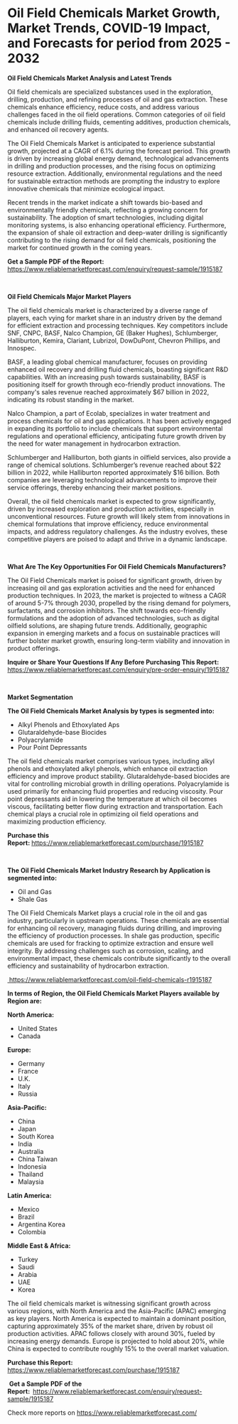 <p><h1>Oil Field Chemicals Market Growth, Market Trends, COVID-19 Impact, and Forecasts for period from 2025 - 2032</h1></p><p><strong>Oil Field Chemicals Market Analysis and Latest Trends</strong></p>
<p><p>Oil field chemicals are specialized substances used in the exploration, drilling, production, and refining processes of oil and gas extraction. These chemicals enhance efficiency, reduce costs, and address various challenges faced in the oil field operations. Common categories of oil field chemicals include drilling fluids, cementing additives, production chemicals, and enhanced oil recovery agents.</p><p>The Oil Field Chemicals Market is anticipated to experience substantial growth, projected at a CAGR of 6.1% during the forecast period. This growth is driven by increasing global energy demand, technological advancements in drilling and production processes, and the rising focus on optimizing resource extraction. Additionally, environmental regulations and the need for sustainable extraction methods are prompting the industry to explore innovative chemicals that minimize ecological impact.</p><p>Recent trends in the market indicate a shift towards bio-based and environmentally friendly chemicals, reflecting a growing concern for sustainability. The adoption of smart technologies, including digital monitoring systems, is also enhancing operational efficiency. Furthermore, the expansion of shale oil extraction and deep-water drilling is significantly contributing to the rising demand for oil field chemicals, positioning the market for continued growth in the coming years.</p></p>
<p><strong>Get a Sample PDF of the Report:&nbsp;</strong> <a href="https://www.reliablemarketforecast.com/enquiry/request-sample/1915187?utm_campaign=2778&utm_medium=2&utm_source=Github&utm_content=ia&utm_term=01042025&utm_id=oil-field-chemicals">https://www.reliablemarketforecast.com/enquiry/request-sample/1915187</a></p>
<p>&nbsp;</p>
<p><strong>Oil Field Chemicals Major Market Players</strong></p>
<p><p>The oil field chemicals market is characterized by a diverse range of players, each vying for market share in an industry driven by the demand for efficient extraction and processing techniques. Key competitors include SNF, CNPC, BASF, Nalco Champion, GE (Baker Hughes), Schlumberger, Halliburton, Kemira, Clariant, Lubrizol, DowDuPont, Chevron Phillips, and Innospec.</p><p>BASF, a leading global chemical manufacturer, focuses on providing enhanced oil recovery and drilling fluid chemicals, boasting significant R&D capabilities. With an increasing push towards sustainability, BASF is positioning itself for growth through eco-friendly product innovations. The company's sales revenue reached approximately $67 billion in 2022, indicating its robust standing in the market.</p><p>Nalco Champion, a part of Ecolab, specializes in water treatment and process chemicals for oil and gas applications. It has been actively engaged in expanding its portfolio to include chemicals that support environmental regulations and operational efficiency, anticipating future growth driven by the need for water management in hydrocarbon extraction.</p><p>Schlumberger and Halliburton, both giants in oilfield services, also provide a range of chemical solutions. Schlumberger’s revenue reached about $22 billion in 2022, while Halliburton reported approximately $16 billion. Both companies are leveraging technological advancements to improve their service offerings, thereby enhancing their market positions.</p><p>Overall, the oil field chemicals market is expected to grow significantly, driven by increased exploration and production activities, especially in unconventional resources. Future growth will likely stem from innovations in chemical formulations that improve efficiency, reduce environmental impacts, and address regulatory challenges. As the industry evolves, these competitive players are poised to adapt and thrive in a dynamic landscape.</p></p>
<p>&nbsp;</p>
<p><strong>What Are The Key Opportunities For Oil Field Chemicals Manufacturers?</strong></p>
<p><p>The Oil Field Chemicals market is poised for significant growth, driven by increasing oil and gas exploration activities and the need for enhanced production techniques. In 2023, the market is projected to witness a CAGR of around 5-7% through 2030, propelled by the rising demand for polymers, surfactants, and corrosion inhibitors. The shift towards eco-friendly formulations and the adoption of advanced technologies, such as digital oilfield solutions, are shaping future trends. Additionally, geographic expansion in emerging markets and a focus on sustainable practices will further bolster market growth, ensuring long-term viability and innovation in product offerings.</p></p>
<p><strong>Inquire or Share Your Questions If Any Before Purchasing This Report:</strong> <a href="https://www.reliablemarketforecast.com/enquiry/pre-order-enquiry/1915187?utm_campaign=2778&utm_medium=2&utm_source=Github&utm_content=ia&utm_term=01042025&utm_id=oil-field-chemicals">https://www.reliablemarketforecast.com/enquiry/pre-order-enquiry/1915187</a></p>
<p>&nbsp;</p>
<p><strong>Market Segmentation</strong></p>
<p><strong>The Oil Field Chemicals Market Analysis by types is segmented into:</strong></p>
<p><ul><li>Alkyl Phenols and Ethoxylated Aps</li><li>Glutaraldehyde-base Biocides</li><li>Polyacrylamide</li><li>Pour Point Depressants</li></ul></p>
<p><p>The oil field chemicals market comprises various types, including alkyl phenols and ethoxylated alkyl phenols, which enhance oil extraction efficiency and improve product stability. Glutaraldehyde-based biocides are vital for controlling microbial growth in drilling operations. Polyacrylamide is used primarily for enhancing fluid properties and reducing viscosity. Pour point depressants aid in lowering the temperature at which oil becomes viscous, facilitating better flow during extraction and transportation. Each chemical plays a crucial role in optimizing oil field operations and maximizing production efficiency.</p></p>
<p><strong>Purchase this Report:&nbsp;</strong><a href="https://www.reliablemarketforecast.com/purchase/1915187?utm_campaign=2778&utm_medium=2&utm_source=Github&utm_content=ia&utm_term=01042025&utm_id=oil-field-chemicals">https://www.reliablemarketforecast.com/purchase/1915187</a></p>
<p>&nbsp;</p>
<p><strong>The Oil Field Chemicals Market Industry Research by Application is segmented into:</strong></p>
<p><ul><li>Oil and Gas</li><li>Shale Gas</li></ul></p>
<p><p>The Oil Field Chemicals Market plays a crucial role in the oil and gas industry, particularly in upstream operations. These chemicals are essential for enhancing oil recovery, managing fluids during drilling, and improving the efficiency of production processes. In shale gas production, specific chemicals are used for fracking to optimize extraction and ensure well integrity. By addressing challenges such as corrosion, scaling, and environmental impact, these chemicals contribute significantly to the overall efficiency and sustainability of hydrocarbon extraction.</p></p>
<p><a href="https://www.reliablemarketforecast.com/oil-field-chemicals-r1915187?utm_campaign=2778&utm_medium=2&utm_source=Github&utm_content=ia&utm_term=01042025&utm_id=oil-field-chemicals">&nbsp;https://www.reliablemarketforecast.com/oil-field-chemicals-r1915187</a></p>
<p><strong>In terms of Region, the Oil Field Chemicals Market Players available by Region are:</strong></p>
<p>
    <p> <strong> North America: </strong>
        <ul>
            <li>United States</li>
            <li>Canada</li>
        </ul>
        </p> 
    <p> <strong> Europe: </strong>
        <ul>
            <li>Germany</li>
            <li>France</li>
            <li>U.K.</li>
            <li>Italy</li>
            <li>Russia</li>
        </ul>
        </p> 
    <p> <strong> Asia-Pacific: </strong>
        <ul>
            <li>China</li>
            <li>Japan</li>
            <li>South Korea</li>
            <li>India</li>
            <li>Australia</li>
            <li>China Taiwan</li>
            <li>Indonesia</li>
            <li>Thailand</li>
            <li>Malaysia</li>
        </ul>
        </p> 
    <p> <strong> Latin America: </strong>
        <ul>
            <li>Mexico</li>
            <li>Brazil</li>
            <li>Argentina Korea</li>
            <li>Colombia</li>
        </ul>
        </p> 
    <p> <strong> Middle East & Africa: </strong>
        <ul>
            <li>Turkey</li>
            <li>Saudi</li>
            <li>Arabia</li>
            <li>UAE</li>
            <li>Korea</li>
        </ul>
    </p>
    </p>
<p><p>The oil field chemicals market is witnessing significant growth across various regions, with North America and the Asia-Pacific (APAC) emerging as key players. North America is expected to maintain a dominant position, capturing approximately 35% of the market share, driven by robust oil production activities. APAC follows closely with around 30%, fueled by increasing energy demands. Europe is projected to hold about 20%, while China is expected to contribute roughly 15% to the overall market valuation.</p></p>
<p><strong>Purchase this Report: </strong><a href="https://www.reliablemarketforecast.com/purchase/1915187?utm_campaign=2778&utm_medium=2&utm_source=Github&utm_content=ia&utm_term=01042025&utm_id=oil-field-chemicals">https://www.reliablemarketforecast.com/purchase/1915187</a></p>
<p>&nbsp;<strong>Get a Sample PDF of the Report:&nbsp;&nbsp;</strong><a href="https://www.reliablemarketforecast.com/enquiry/request-sample/1915187?utm_campaign=2778&utm_medium=2&utm_source=Github&utm_content=ia&utm_term=01042025&utm_id=oil-field-chemicals">https://www.reliablemarketforecast.com/enquiry/request-sample/1915187</a></p>
<p><strong></strong></p>
<p>Check more reports on <a href="https://www.reliablemarketforecast.com/?utm_campaign=2778&utm_medium=2&utm_source=Github&utm_content=ia&utm_term=01042025&utm_id=oil-field-chemicals">https://www.reliablemarketforecast.com/</a></p>